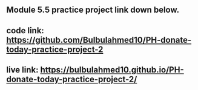 ## Module 5.5 practice project link down below.

## code link: https://github.com/Bulbulahmed10/PH-donate-today-practice-project-2

## live link: https://bulbulahmed10.github.io/PH-donate-today-practice-project-2/

